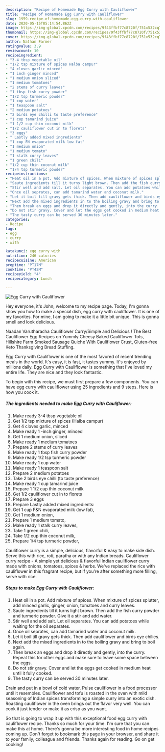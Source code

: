 ```yaml
---
description: "Recipe of Homemade Egg Curry with Cauliflower"
title: "Recipe of Homemade Egg Curry with Cauliflower"
slug: 1959-recipe-of-homemade-egg-curry-with-cauliflower
date: 2020-05-15T05:14:54.862Z
image: https://img-global.cpcdn.com/recipes/9f43ffbf77c8720f/751x532cq70/egg-curry-with-cauliflower-recipe-main-photo.jpg
thumbnail: https://img-global.cpcdn.com/recipes/9f43ffbf77c8720f/751x532cq70/egg-curry-with-cauliflower-recipe-main-photo.jpg
cover: https://img-global.cpcdn.com/recipes/9f43ffbf77c8720f/751x532cq70/egg-curry-with-cauliflower-recipe-main-photo.jpg
author: Nathan Farmer
ratingvalue: 3.9
reviewcount: 10
recipeingredient:
- "3-4 tbsp vegetable oil"
- "1/2 tsp mixture of spices Halba campur"
- "4 cloves garlic minced"
- "1 inch ginger minced"
- "1 medium onion sliced"
- "1 medium tomatoes"
- "2 stems of curry leaves"
- "1 tbsp fish curry powder"
- "1/2 tsp turmeric powder"
- "1 cup water"
- "1 teaspoon salt"
- "2 medium potatoes"
- "2 birds eye chilli to taste preference"
- "1 cup tamarind juice"
- "1 1/2 cup thin coconut milk"
- "1/2 cauliflower cut in to florets"
- "3 eggs"
- " Lastly added mixed ingredients"
- "1 cup FN evaporated milk low fat"
- "1 medium onion"
- "1 medium tomato"
- "1 stalk curry leaves"
- "1 green chili"
- "1/2 cup thin coconut milk"
- "1/4 tsp turmeric powder"
recipeinstructions:
- "Heat oil in a pot. Add mixture of spices. When mixture of spices splutter, add minced garlic, ginger, onion, tomatoes and curry leaves."
- "Saute ingredients till it turns light brown. Then add the fish curry powder and turmeric powder. Give it a stir and add water."
- "Stir well and add salt. Let oil separates. You can add potatoes while waiting for the oil separates."
- "Once oil seprates, can add tamarind water and coconut milk."
- "Let it boil till gravy gets thick. Then add cauliflower and birds eye chilies."
- "Next add the mixed ingredients in to the boiling gravy and bring to boil again."
- "Then break an eggs and drop it directly and gently, into the curry. Repeat this for other eggs and make sure to leave some space between the eggs."
- "Do not stir gravy. Cover and let the eggs get cooked in medium heat until it fully cooked."
- "The tasty curry can be served 30 minutes later."
categories:
- Recipe
tags:
- egg
- curry
- with

katakunci: egg curry with 
nutrition: 246 calories
recipecuisine: American
preptime: "PT17M"
cooktime: "PT42M"
recipeyield: "4"
recipecategory: Lunch

---
```



![Egg Curry with Cauliflower](https://img-global.cpcdn.com/recipes/9f43ffbf77c8720f/751x532cq70/egg-curry-with-cauliflower-recipe-main-photo.jpg)

Hey everyone, it's John, welcome to my recipe page. Today, I'm gonna show you how to make a special dish, egg curry with cauliflower. It is one of my favorites. For mine, I am going to make it a little bit unique. This is gonna smell and look delicious.

Naadan Varutharacha Cauliflower Curry/Simple and Delicious ! The Best Cauliflower Egg Recipes on Yummly Cheesy Baked Cauliflower Tots, Hillshire Farm Smoked Sausage Quiche With Cauliflower Crust, Gluten-free Keto Thanksgiving Bread Stuffing.

Egg Curry with Cauliflower is one of the most favored of recent trending meals in the world. It's easy, it is fast, it tastes yummy. It's enjoyed by millions daily. Egg Curry with Cauliflower is something that I've loved my entire life. They are nice and they look fantastic.


To begin with this recipe, we must first prepare a few components. You can have egg curry with cauliflower using 25 ingredients and 9 steps. Here is how you cook it.

<!--inarticleads1-->

##### The ingredients needed to make Egg Curry with Cauliflower:

1. Make ready 3-4 tbsp vegetable oil
1. Get 1/2 tsp mixture of spices (Halba campur)
1. Get 4 cloves garlic, minced
1. Make ready 1 -inch ginger, minced
1. Get 1 medium onion, sliced
1. Make ready 1 medium tomatoes
1. Prepare 2 stems of curry leaves
1. Make ready 1 tbsp fish curry powder
1. Make ready 1/2 tsp turmeric powder
1. Make ready 1 cup water
1. Make ready 1 teaspoon salt
1. Prepare 2 medium potatoes
1. Take 2 birds eye chilli (to taste preference)
1. Make ready 1 cup tamarind juice
1. Prepare 1 1/2 cup thin coconut milk
1. Get 1/2 cauliflower cut in to florets
1. Prepare 3 eggs
1. Prepare  Lastly added mixed ingredients:
1. Get 1 cup F&amp;N evaporated milk (low fat),
1. Get 1 medium onion,
1. Prepare 1 medium tomato,
1. Make ready 1 stalk curry leaves,
1. Take 1 green chili,
1. Take 1/2 cup thin coconut milk,
1. Prepare 1/4 tsp turmeric powder,


Cauliflower curry is a simple, delicious, flavorful &amp; easy to make side dish. Serve this with rice, roti, paratha or with any Indian breads. Cauliflower curry recipe - A simple yet delicious &amp; flavorful Indian cauliflower curry made with onions, tomatoes, spices &amp; herbs. We&#39;ve replaced the rice with cauliflower in this fragrant recipe, but if you&#39;re after something more filling, serve with rice. 

<!--inarticleads2-->

##### Steps to make Egg Curry with Cauliflower:

1. Heat oil in a pot. Add mixture of spices. When mixture of spices splutter, add minced garlic, ginger, onion, tomatoes and curry leaves.
1. Saute ingredients till it turns light brown. Then add the fish curry powder and turmeric powder. Give it a stir and add water.
1. Stir well and add salt. Let oil separates. You can add potatoes while waiting for the oil separates.
1. Once oil seprates, can add tamarind water and coconut milk.
1. Let it boil till gravy gets thick. Then add cauliflower and birds eye chilies.
1. Next add the mixed ingredients in to the boiling gravy and bring to boil again.
1. Then break an eggs and drop it directly and gently, into the curry. Repeat this for other eggs and make sure to leave some space between the eggs.
1. Do not stir gravy. Cover and let the eggs get cooked in medium heat until it fully cooked.
1. The tasty curry can be served 30 minutes later.


Drain and put in a bowl of cold water. Pulse cauliflower in a food processor until it resembles. Cauliflower and tofu is roasted in the oven with mild seasoning of Indian spices transforming a simple curry into an exotic dish. Roasting cauliflower in the oven brings out the flavor very well. You can cook it just tender or make it as crisp as you want. 

So that is going to wrap it up with this exceptional food egg curry with cauliflower recipe. Thanks so much for your time. I'm sure that you can make this at home. There's gonna be more interesting food in home recipes coming up. Don't forget to bookmark this page in your browser, and share it to your family, colleague and friends. Thanks again for reading. Go on get cooking!
